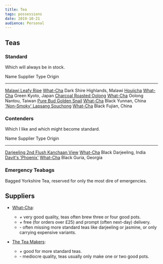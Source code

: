 ```yaml
---
title: Tea
tags: possessions
date: 2019-10-21
audience: Personal
---
```


Teas
----

### Standard

Which will always be in stock.

Name                              Supplier        Type                   Origin
----------------------------      ------------  ------  -----------------------
[Malawi Leafy Ripe][]             [What-Cha][]    Dark  Shire Highlands, Malawi
[Houjicha][]                      [What-Cha][]   Green             Kyoto, Japan
[Charcoal Roasted Oolong][]       [What-Cha][]  Oolong           Nantou, Taiwan
[Pure Bud Golden Snail][]         [What-Cha][]   Black            Yunnan, China
['Non-Smoky' Lapsang Souchong][]  [What-Cha][]   Black            Fujian, China

[Malawi Leafy Ripe]: https://what-cha.com/malawi-2018-leafy-ripe-dark-tea/
[Houjicha]: https://what-cha.com/collections/green-tea/products/japan-obubu-dark-roast-houjicha-green-tea
[Charcoal Roasted Oolong]: https://what-cha.com/taiwan-charcoal-roasted-oolong-tea/
[Pure Bud Golden Snail]: https://what-cha.com/china-yunnan-pure-bud-golden-snail-black-tea/
['Non-Smoky' Lapsang Souchong]: https://what-cha.com/collections/black-tea/products/china-fujian-non-smoky-lapsang-souchong-black-tea

### Contenders

Which I like and which might become standard.

Name                                    Supplier       Type             Origin
----------------------------            ------------  -----  -----------------
[Darjeeling 2nd Flush Kanchaan View][]  [What-Cha][]  Black  Darjeeling, India
[Davit's 'Phoenix'][]                   [What-Cha][]  Black     Guria, Georgia

[Darjeeling 2nd Flush Kanchaan View]: https://what-cha.com/copy-of-india-darjeeling-2nd-flush-gopaldhara-china-muscatel-black-tea/
[Davit's 'Phoenix']: https://what-cha.com/collections/2019-harvest-tea/products/georgia-davits-phoenix-black-tea

### Emergency Teabags

Bagged Yorkshire Tea, reserved for only the most dire of emergencies.


Suppliers
---------

- [What-Cha][]:
  - *+* very good quality, teas often brew three or four good pots.
  - *+* free (for orders over £25) and prompt (often next-day) delivery.
  - *-* often missing more standard teas like darjeeling or jasmine, or only carrying expensive variants.

- [The Tea Makers][]:
  - *+* good for more standard teas.
  - *-* mediocre quality, teas usually only make one or two good pots.

[What-Cha]: https://what-cha.com/
[The Tea Makers]: https://www.theteamakers.co.uk/
